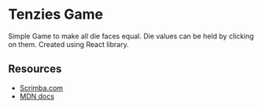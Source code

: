 # Tenzies Game

Simple Game to make all die faces equal. Die values can be held by clicking on them.
Created using React library.

## Resources

- [Scrimba.com](https://scrimba.com/learn/learnreact)
- [MDN docs](https://developer.mozilla.org/en-US/docs/Web/API/Window/localStorage)